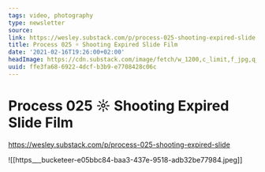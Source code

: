 ```yaml
---
tags: video, photography
type: newsletter
source:
link: https://wesley.substack.com/p/process-025-shooting-expired-slide
title: Process 025 ☼ Shooting Expired Slide Film
date: '2021-02-16T19:26:00+02:00'
headImage: https://cdn.substack.com/image/fetch/w_1200,c_limit,f_jpg,q_auto:good,fl_progressive:steep/https%3A%2F%2Fbucketeer-e05bbc84-baa3-437e-9518-adb32be77984.s3.amazonaws.com%2Fpublic%2Fimages%2F78035a6d-f989-4547-86e9-31f6b8aac2e5_2000x1219.jpeg
uuid: ffe3fa68-6922-4dcf-b3b9-e7708428c06c
---
```


# Process 025 ☼ Shooting Expired Slide Film
https://wesley.substack.com/p/process-025-shooting-expired-slide

![[https___bucketeer-e05bbc84-baa3-437e-9518-adb32be77984.jpeg]]
